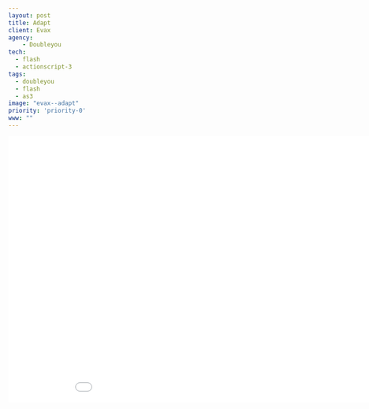 ```yaml
---
layout: post
title: Adapt
client: Evax
agency:
    - Doubleyou
tech:
  - flash
  - actionscript-3
tags:
  - doubleyou
  - flash
  - as3
image: "evax--adapt"
priority: 'priority-0'
www: ""
---
```


<iframe width="960" height="540" src="//www.youtube.com/embed/LbIDj8tChgU?rel=0&vq=hd720" frameborder="0" allowfullscreen></iframe>
